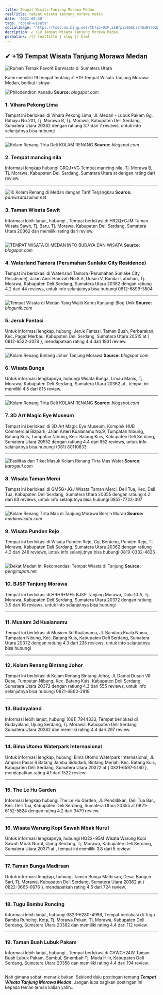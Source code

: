 ```yaml
---
title: Tempat Wisata Tanjung Morawa Medan
realTitle: tempat wisata tanjung morawa medan
date: '2021-09-30'
tags: "objek-wisata"
socialImage: "https://tse3.mm.bing.net/th?id=OIP.iSBTpi3S5hLlr4SaH7e52AHaE7&amp;pid=15.1"
decription: ✔ +19 Tempat Wisata Tanjung Morawa Medan.
permalink: /{{ realTitle | slug }}.html
---
```


## ✔ +19 Tempat Wisata Tanjung Morawa Medan

![Rumah Ternak Favorit Berwisata di Sumatera Utara](http://3.bp.blogspot.com/-HBLNgvPW1NQ/UQFtCXKhidI/AAAAAAAAAKQ/1Dh0wQCq1Q4/s1600/Danau+Linting+1.jpg)



Kami memiliki 19 tempat tentang ✔ +19 Tempat Wisata Tanjung Morawa Medan, berikut listnya:



![Philodendron Xanadu](https://tse2.mm.bing.net/th?id=OIP.2BIDHjA3zlV-MTXMyjkjaAHaJ4&amp;pid=15.1)
**Source:** _blogspot.com_


### 1. Vihara Pekong Lima



Tempat ini berlokasi di Vihara Pekong Lima, Jl. Medan - Lubuk Pakam Gg. Rahayu No.201, Tj. Morawa B, Tj. Morawa, Kabupaten Deli Serdang, Sumatera Utara 20362 dengan ratiung 3.7 dari 7 reviews, untuk info selanjutnya bisa hubungi 

---


![Kolam Renang Tirta Deli  KOLAM RENANG](https://tse1.mm.bing.net/th?id=OIP.Cxnva9uTOentOHiwlGEuwgHaD4&amp;pid=15.1)
**Source:** _blogspot.com_


### 2. Tempat mancing nila



Informasi lengkap hubungi GRQJ+VG Tempat mancing nila, Tj. Morawa B, Tj. Morawa, Kabupaten Deli Serdang, Sumatera Utara at  dengan rating  dari  review.

---


![10 Kolam Renang di Medan dengan Tarif Terjangkau ](https://tse1.mm.bing.net/th?id=OIP.YQtD7s14u4f857ekMqTvVgHaFN&amp;pid=15.1)
**Source:** _pariwisatasumut.net_


### 3. Taman Wisata Sawit



Informasi lebih lanjut, hubungi , Tempat berlokasi di HR2Q+GJM Taman Wisata Sawit, Tj. Baru, Tj. Morawa, Kabupaten Deli Serdang, Sumatera Utara 20362 dan memiliki rating  dari  review.

---


![TEMPAT WISATA DI MEDAN  INFO BUDAYA DAN WISATA](https://tse3.mm.bing.net/th?id=OIP.af85QiDvTKulhUKX01RLXgHaHa&amp;pid=15.1)
**Source:** _blogspot.com_


### 4. Waterland Tamora (Perumahan Sunlake City Residence)



Tempat ini berlokasi di Waterland Tamora (Perumahan Sunlake City Residence), Jalan Amir Hamzah No.8 A, Dusun V, Bandar Labuhan, Tj. Morawa, Kabupaten Deli Serdang, Sumatera Utara 20362 dengan ratiung 4.2 dari 44 reviews, untuk info selanjutnya bisa hubungi 0812-6899-3504

---


![Tempat Wisata di Medan Yang Wajib Kamu Kunjungi  Blog Unik](https://tse1.mm.bing.net/th?id=OIP.bc6AEJoXDF6IP-8kdeQNdwHaC5&amp;pid=15.1)
**Source:** _blogunik.com_


### 5. Jeruk Fantasi



Untuk informasi lengkap, hubungi Jeruk Fantasi, Taman Buah, Perbarakan, Kec. Pagar Merbau, Kabupaten Deli Serdang, Sumatera Utara 20515 at { 0812-6522-3078 }, mendapatkan rating 4.4 dari 1931 review.

---


![Kolam Renang Bintang Johor Tanjung Morawa ](https://tse4.mm.bing.net/th?id=OIP.O_0aoLKUrIEsteV74zYbOQHaJ4&amp;pid=15.1)
**Source:** _blogspot.com_


### 6. Wisata Bunga



Untuk informasi lengkapnya, hubungi Wisata Bunga, Limau Manis, Tj. Morawa, Kabupaten Deli Serdang, Sumatera Utara 20362 at , tempat ini memiliki 4.5 dari 815 review.

---


![Kolam Renang Tirta Deli  KOLAM RENANG](https://tse1.mm.bing.net/th?id=OIP.l_GVssU1DFvbUu2FZSvwZQAAAA&amp;pid=15.1)
**Source:** _blogspot.com_


### 7. 3D Art Magic Eye Museum



Tempat ini berlokasi di 3D Art Magic Eye Museum, Komplek HUB Commercial Bizpark, Jalan Arteri Kualanamu No.9, Tumpatan Nibung, Batang Kuis, Tumpatan Nibung, Kec. Batang Kuis, Kabupaten Deli Serdang, Sumatera Utara 20552 dengan ratiung 4.4 dari 652 reviews, untuk info selanjutnya bisa hubungi (061) 80110833

---


![Fasilitas dan Tiket Masuk Kolam Renang Tirta Mas Water ](https://tse3.mm.bing.net/th?id=OIP.owepWUKuaV1fsQHU72aFygHaGJ&amp;pid=15.1)
**Source:** _karogaul.com_


### 8. Wisata Taman Merci



Tempat ini berlokasi di GM5G+JGJ Wisata Taman Merci, Deli Tua, Kec. Deli Tua, Kabupaten Deli Serdang, Sumatera Utara 20355 dengan ratiung 4.2 dari 63 reviews, untuk info selanjutnya bisa hubungi 0852-7722-007

---


![Kolam Renang Tirta Mas di Tanjung Morawa  Bersih Murah ](https://tse2.mm.bing.net/th?id=OIP.IAT9GASLHFFSEJJmgGFcEgHaFj&amp;pid=15.1)
**Source:** _medanwisata.com_


### 9. Wisata Punden Rejo



Tempat ini berlokasi di Wisata Punden Rejo, Gg. Benteng, Punden Rejo, Tj. Morawa, Kabupaten Deli Serdang, Sumatera Utara 20362 dengan ratiung 4.3 dari 248 reviews, untuk info selanjutnya bisa hubungi 0819-0332-4825

---


![Dekat Medan Ini Rekomendasi Tempat Wisata di Tanjung ](https://tse4.mm.bing.net/th?id=OIP.hdgSAG8XbQLlGohNjhaNsgAAAA&amp;pid=15.1)
**Source:** _penginapan.net_


### 10. BJSP Tanjung Morawa



Tempat ini berlokasi di HRH6+MF5 BJSP Tanjung Morawa, Dalu 10 A, Tj. Morawa, Kabupaten Deli Serdang, Sumatera Utara 20372 dengan ratiung 3.9 dari 16 reviews, untuk info selanjutnya bisa hubungi 

---


### 11. Musium 3d Kualanamu



Tempat ini berlokasi di Musium 3d Kualanamu, Jl. Bandara Kuala Namu, Tumpatan Nibung, Kec. Batang Kuis, Kabupaten Deli Serdang, Sumatera Utara 20372 dengan ratiung 4.3 dari 235 reviews, untuk info selanjutnya bisa hubungi 

---


### 12. Kolam Renang Bintang Johor



Tempat ini berlokasi di Kolam Renang Bintang Johor, Jl. Damai Dusun VII Desa, Tumpatan Nibung, Kec. Batang Kuis, Kabupaten Deli Serdang, Sumatera Utara 20372 dengan ratiung 4.3 dari 555 reviews, untuk info selanjutnya bisa hubungi 0821-6860-3918

---


### 13. Budayaland



Informasi lebih lanjut, hubungi (061) 7944333, Tempat berlokasi di Budayaland, Ujung Serdang, Tj. Morawa, Kabupaten Deli Serdang, Sumatera Utara 20362 dan memiliki rating 4.4 dari 297 review.

---


### 14. Bima Utomo Waterpark Internasional



Untuk informasi lengkap, hubungi Bima Utomo Waterpark Internasional, Jl. Ampera Pasar 6 Batang Jambu Sidodadi, Bintang Meriah, Kec. Batang Kuis, Kabupaten Deli Serdang, Sumatera Utara 20372 at { 0821-6597-5180 }, mendapatkan rating 4.1 dari 1522 review.

---


### 15. The Le Hu Garden



Informasi lengkap hubungi The Le Hu Garden, Jl. Pendidikan, Deli Tua Bar., Kec. Deli Tua, Kabupaten Deli Serdang, Sumatera Utara 20355 at 0821-6152-5824 dengan rating 4.2 dari 3479 review.

---


### 16. Wisata Warung Kopi Sawah Mbak Nurul



Untuk informasi lengkapnya, hubungi HQ22+95M Wisata Warung Kopi Sawah Mbak Nurul, Ujung Serdang, Tj. Morawa, Kabupaten Deli Serdang, Sumatera Utara 20371 at , tempat ini memiliki 3.8 dari 5 review.

---


### 17. Taman Bunga Madirsan



Untuk informasi lengkap, hubungi Taman Bunga Madirsan, Desa, Bangun Sari, Tj. Morawa, Kabupaten Deli Serdang, Sumatera Utara 20362 at { 0822-3665-0676 }, mendapatkan rating 4.5 dari 724 review.

---


### 18. Tugu Bambu Runcing



Informasi lebih lanjut, hubungi 0823-6280-4996, Tempat berlokasi di Tugu Bambu Runcing, Kota, Tj. Morawa Pekan, Tj. Morawa, Kabupaten Deli Serdang, Sumatera Utara 20362 dan memiliki rating 4.4 dari 112 review.

---


### 19. Taman Buah Lubuk Pakam



Informasi lebih lanjut, hubungi , Tempat berlokasi di GVWC+24W Taman Buah Lubuk Pakam, Sumbul, Sinembah Tj. Muda Hilir, Kabupaten Deli Serdang, Sumatera Utara 20358 dan memiliki rating 4.4 dari 194 review.

---









Nah gimana sobat, menarik bukan. Sekiand dulu postingan tentang ***Tempat Wisata Tanjung Morawa Medan***. Jangan lupa bagikan postingan ini kepada teman teman kalian yahh..

